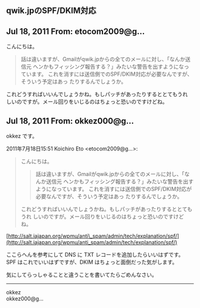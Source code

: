 ## qwik.jpのSPF/DKIM対応

## Jul 18, 2011 From: etocom2009@g...

こんにちは。

> 話は違いますが、Gmailがqwik.jpからの全てのメールに対し、「なんか送信元 ヘンかもフィッシング報告する？」みたいな警告を出すようになっています。 これを消すには送信側でのSPF/DKIM対応が必要なんですが、そういう予定はあっ たりするんでしょうか。

これどうすればいいんでしょうかね。もしパッチがあったりするととてもうれ  
しいのですが。メール回りをいじるのはちょっと恐いのですけどね。

## Jul 18, 2011 From: okkez000@g...

okkez です。

2011年7月18日15:51 Koichiro Eto \<etocom2009@g...\>:

> こんにちは。
> 
> > 話は違いますが、Gmailがqwik.jpからの全てのメールに対し、「なんか送信元 ヘンかもフィッシング報告する？」みたいな警告を出すようになっています。 これを消すには送信側でのSPF/DKIM対応が必要なんですが、そういう予定はあっ たりするんでしょうか。
> 
> これどうすればいいんでしょうかね。もしパッチがあったりするととてもうれ しいのですが。メール回りをいじるのはちょっと恐いのですけどね。

[http://salt.iajapan.org/wpmu/anti\_spam/admin/tech/explanation/spf/](http://salt.iajapan.org/wpmu/anti_spam/admin/tech/explanation/spf/)

ここらへんを参考にして DNS に TXT レコードを追加したらいいはずです。  
SPF はこれでいいはずですが、DKIM はちょっと面倒だった気がします。

気にしてらっしゃることと違うことを書いてたらごめんなさい。

* * *

okkez  
okkez000@g...

